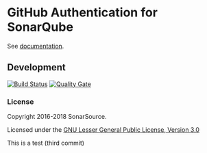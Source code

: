 # GitHub Authentication for SonarQube

See [documentation](http://docs.sonarqube.org/display/PLUG/GitHub+Authentication+Plugin).

## Development

[![Build Status](https://travis-ci.org/SonarSource/sonar-auth-github.svg?branch=master)](https://travis-ci.org/SonarSource/sonar-auth-github) [![Quality Gate](https://next.sonarqube.com/sonarqube/api/project_badges/measure?project=org.sonarsource.auth.github%3Asonar-auth-github-plugin&metric=alert_status)](https://next.sonarqube.com/sonarqube/dashboard?id=org.sonarsource.auth.github%3Asonar-auth-github-plugin)

### License

Copyright 2016-2018 SonarSource.

Licensed under the [GNU Lesser General Public License, Version 3.0](http://www.gnu.org/licenses/lgpl.txt)

This is a test (third commit)
